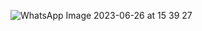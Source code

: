 
![WhatsApp Image 2023-06-26 at 15 39 27](https://github.com/kartavya4874/voting-mechanism/assets/121336534/27367e08-d692-41d8-8d38-8850f966af41)
